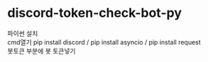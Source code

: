 # discord-token-check-bot-py

파이썬 설치 \
cmd열기 pip install discord / pip install asyncio / pip install request \
봇토큰 부분에 봇 토큰넣기
